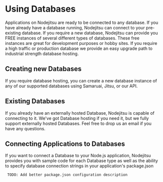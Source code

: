 <a name="Using_Databases"></a>

# Using Databases

Applications on Nodejitsu are ready to be connected to any database. If you have already have a database running, Nodejitsu can connect to your pre-existing database. If you require a new database, Nodejitsu can provide you FREE instances of several different types of databases. These free instances are great for development purposes or hobby sites. If you require a high traffic or production database we provide an easy upgrade path to industrial strength database hosting.

## Creating new Databases

If you require database hosting, you can create a new database instance of any of our supported databases using Samaruai, Jitsu, or our API.


## Existing Databases

If you already have an externally hosted Database, Nodejitsu is capable of connecting to it. We've got Database hosting if you need it, but we fully support externally hosted Databases. Feel free to drop us an email if you have any questions.

## Connecting Applications to Databases

If you want to connect a Database to your Node.js application, Nodejitsu provides you with sample code for each Database type as well as the ability to specify database connection strings in your application's package.json

     TODO: Add better package.json configuration description


